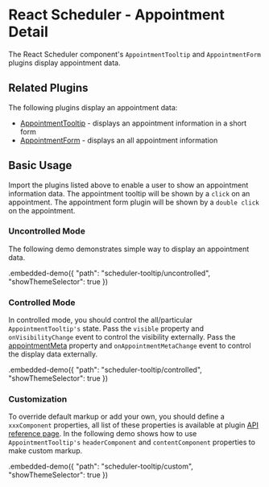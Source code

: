 # React Scheduler - Appointment Detail

The React Scheduler component's `AppointmentTooltip` and `AppointmentForm` plugins display appointment data.

## Related Plugins

The following plugins display an appointment data:

- [AppointmentTooltip](../reference/appointment-tooltip.md) - displays an appointment information in a short form
- [AppointmentForm](../reference/appointment-form.md) - displays an all appointment information

## Basic Usage

Import the plugins listed above to enable a user to show an appointment information data. The appointment tooltip will be shown by a `click` on an appointment. The appointment form plugin will be shown by a `double click` on the appointment.

### Uncontrolled Mode

The following demo demonstrates simple way to display an appointment data.

.embedded-demo({ "path": "scheduler-tooltip/uncontrolled", "showThemeSelector": true })

### Controlled Mode

In controlled mode, you should control the all/particular `AppointmentTooltip's` state. Pass the `visible` property and `onVisibilityChange`  event to control the visibility externally. Pass the [appointmentMeta](../reference/appointment-tooltip.md#appointmentmeta) property and `onAppointmentMetaChange` event to control the display data externally.

.embedded-demo({ "path": "scheduler-tooltip/controlled", "showThemeSelector": true })

### Customization

To override default markup or add your own, you should define a `xxxComponent` properties, all list of these properties is available at plugin [API reference page](../appointment-tooltip.md). In the following demo shows how to use `AppointmentTooltip's` `headerComponent` and `contentComponent` properties to make custom markup.

.embedded-demo({ "path": "scheduler-tooltip/custom", "showThemeSelector": true })
